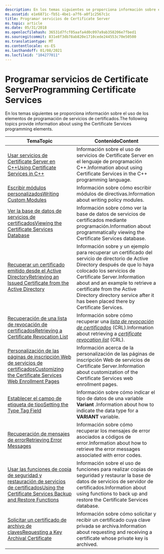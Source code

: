 ```yaml
---
description: En los temas siguientes se proporciona información sobre el uso de los elementos de programación de servicios de certificados.
ms.assetid: e1e6871c-fb51-4be1-a7f6-a0f1c2567c1c
title: Programar servicios de Certificate Server
ms.topic: article
ms.date: 05/31/2018
ms.openlocfilehash: 36531d7fcf05aafa4d0c097a9ab358206e7fbed1
ms.sourcegitcommit: 831e8f3db78ab820e1710cede244553c70e50500
ms.translationtype: MT
ms.contentlocale: es-ES
ms.lasthandoff: 01/08/2021
ms.locfileid: "104277011"
---
```

# <a name="programming-certificate-services"></a><span data-ttu-id="d3451-103">Programar servicios de Certificate Server</span><span class="sxs-lookup"><span data-stu-id="d3451-103">Programming Certificate Services</span></span>

<span data-ttu-id="d3451-104">En los temas siguientes se proporciona información sobre el uso de los elementos de programación de servicios de certificados.</span><span class="sxs-lookup"><span data-stu-id="d3451-104">The following topics provide information about using the Certificate Services programming elements.</span></span>



| <span data-ttu-id="d3451-105">Tema</span><span class="sxs-lookup"><span data-stu-id="d3451-105">Topic</span></span>                                                                                                                                     | <span data-ttu-id="d3451-106">Contenido</span><span class="sxs-lookup"><span data-stu-id="d3451-106">Content</span></span>                                                                                                                                                                              |
|-------------------------------------------------------------------------------------------------------------------------------------------|--------------------------------------------------------------------------------------------------------------------------------------------------------------------------------------|
| [<span data-ttu-id="d3451-107">Usar servicios de Certificate Server en C++</span><span class="sxs-lookup"><span data-stu-id="d3451-107">Using Certificate Services in C++</span></span>](using-certificate-services-in-c-.md)<br/>                                                      | <span data-ttu-id="d3451-108">Información sobre el uso de servicios de Certificate Server en el lenguaje de programación C++.</span><span class="sxs-lookup"><span data-stu-id="d3451-108">Information about using Certificate Services in the C++ programming language.</span></span><br/>                                                                                             |
| [<span data-ttu-id="d3451-109">Escribir módulos personalizados</span><span class="sxs-lookup"><span data-stu-id="d3451-109">Writing Custom Modules</span></span>](writing-custom-modules.md)<br/>                                                                           | <span data-ttu-id="d3451-110">Información sobre cómo escribir módulos de directivas.</span><span class="sxs-lookup"><span data-stu-id="d3451-110">Information about writing policy modules.</span></span><br/>                                                                                                                                 |
| [<span data-ttu-id="d3451-111">Ver la base de datos de servicios de certificados</span><span class="sxs-lookup"><span data-stu-id="d3451-111">Viewing the Certificate Services Database</span></span>](viewing-the-certificate-services-database.md)<br/>                                     | <span data-ttu-id="d3451-112">Información sobre cómo ver la base de datos de servicios de certificados mediante programación.</span><span class="sxs-lookup"><span data-stu-id="d3451-112">Information about programmatically viewing the Certificate Services database.</span></span><br/>                                                                                             |
| [<span data-ttu-id="d3451-113">Recuperar un certificado emitido desde el Active Directory</span><span class="sxs-lookup"><span data-stu-id="d3451-113">Retrieving an Issued Certificate from the Active Directory</span></span>](retrieving-an-issued-certificate-from-the-active-directory.md)<br/>   | <span data-ttu-id="d3451-114">Información sobre y un ejemplo para recuperar un certificado del servicio de directorio de Active Directory después de que lo haya colocado los servicios de Certificate Server.</span><span class="sxs-lookup"><span data-stu-id="d3451-114">Information about and an example to retrieve a certificate from the Active Directory directory service after it has been placed there by Certificate Services.</span></span><br/>            |
| [<span data-ttu-id="d3451-115">Recuperación de una lista de revocación de certificados</span><span class="sxs-lookup"><span data-stu-id="d3451-115">Retrieving a Certificate Revocation List</span></span>](retrieving-a-certificate-revocation-list.md)<br/>                                       | <span data-ttu-id="d3451-116">Información sobre cómo recuperar una [*lista de revocación de certificados*](../secgloss/c-gly.md) (CRL).</span><span class="sxs-lookup"><span data-stu-id="d3451-116">Information about retrieving a [*certificate revocation list*](../secgloss/c-gly.md) (CRL).</span></span><br/> |
| [<span data-ttu-id="d3451-117">Personalización de las páginas de inscripción Web de servicios de certificados</span><span class="sxs-lookup"><span data-stu-id="d3451-117">Customizing the Certificate Services Web Enrollment Pages</span></span>](customizing-the-certificate-services-web-enrollment-pages.md)<br/>     | <span data-ttu-id="d3451-118">Información acerca de la personalización de las páginas de inscripción Web de servicios de Certificate Server.</span><span class="sxs-lookup"><span data-stu-id="d3451-118">Information about customization of the Certificate Services web enrollment pages.</span></span><br/>                                                                                         |
| [<span data-ttu-id="d3451-119">Establecer el campo de etiqueta de tipo</span><span class="sxs-lookup"><span data-stu-id="d3451-119">Setting the Type Tag Field</span></span>](setting-the-type-tag-field.md)<br/>                                                                   | <span data-ttu-id="d3451-120">Información sobre cómo indicar el tipo de datos de una variable **Variant** .</span><span class="sxs-lookup"><span data-stu-id="d3451-120">Information about how to indicate the data type for a **VARIANT** variable.</span></span><br/>                                                                                               |
| [<span data-ttu-id="d3451-121">Recuperación de mensajes de error</span><span class="sxs-lookup"><span data-stu-id="d3451-121">Retrieving Error Messages</span></span>](retrieving-error-messages.md)<br/>                                                                     | <span data-ttu-id="d3451-122">Información sobre cómo recuperar los mensajes de error asociados a códigos de error.</span><span class="sxs-lookup"><span data-stu-id="d3451-122">Information about how to retrieve the error messages associated with error codes.</span></span><br/>                                                                                         |
| [<span data-ttu-id="d3451-123">Usar las funciones de copia de seguridad y restauración de servicios de certificados</span><span class="sxs-lookup"><span data-stu-id="d3451-123">Using the Certificate Services Backup and Restore Functions</span></span>](using-the-certificate-services-backup-and-restore-functions.md)<br/> | <span data-ttu-id="d3451-124">Información sobre el uso de funciones para realizar copias de seguridad y restaurar la base de datos de servicios de servidor de certificados.</span><span class="sxs-lookup"><span data-stu-id="d3451-124">Information about using functions to back up and restore the Certificate Services database.</span></span><br/>                                                                               |
| [<span data-ttu-id="d3451-125">Solicitar un certificado de archivo de claves</span><span class="sxs-lookup"><span data-stu-id="d3451-125">Requesting a Key Archival Certificate</span></span>](requesting-a-key-archival-certificate.md)<br/>                                             | <span data-ttu-id="d3451-126">Información sobre cómo solicitar y recibir un certificado cuya clave privada se archiva.</span><span class="sxs-lookup"><span data-stu-id="d3451-126">Information about requesting and receiving a certificate whose private key is archived.</span></span><br/>                                                                                   |



 

 

 
